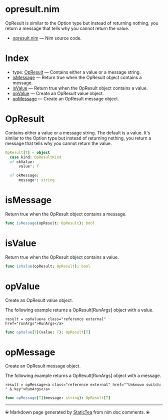 # opresult.nim

OpResult is similar to the Option type but instead of returning nothing, you return a message that tells why you cannot return the value.

* [opresult.nim](../src/opresult.nim) &mdash; Nim source code.
# Index

* type: [OpResult](#opresult) &mdash; Contains either a value or a message string.
* [isMessage](#ismessage) &mdash; Return true when the OpResult object contains a message.
* [isValue](#isvalue) &mdash; Return true when the OpResult object contains a value.
* [opValue](#opvalue) &mdash; Create an OpResult value object.
* [opMessage](#opmessage) &mdash; Create an OpResult message object.

# OpResult

Contains either a value or a message string. The default is a value. It's similar to the Option type but instead of returning nothing, you return a message that tells why you cannot return the value.

```nim
OpResult[T] = object
  case kind: OpResultKind
  of okValue:
      value*: T

  of okMessage:
      message*: string


```

# isMessage

Return true when the OpResult object contains a message.

```nim
func isMessage(opResult: OpResult): bool
```

# isValue

Return true when the OpResult object contains a value.

```nim
func isValue(opResult: OpResult): bool
```

# opValue

Create an OpResult value object.

 The following example returns a OpResult[RunArgs] object with a
 value.

 ~~~
 result = opValue<a class="reference external" href="runArgs">RunArgs</a>
 ~~~~

```nim
func opValue[T](value: T): OpResult[T]
```

# opMessage

Create an OpResult message object.

 The following example returns a OpResult[RunArgs] object with a
 message.

 ~~~
 result = opMessage<a class="reference external" href=""Unknown switch: " & key">RunArgs</a>
 ~~~~

```nim
func opMessage[T](message: string): OpResult[T]
```


---
⦿ Markdown page generated by [StaticTea](https://github.com/flenniken/statictea/) from nim doc comments. ⦿
